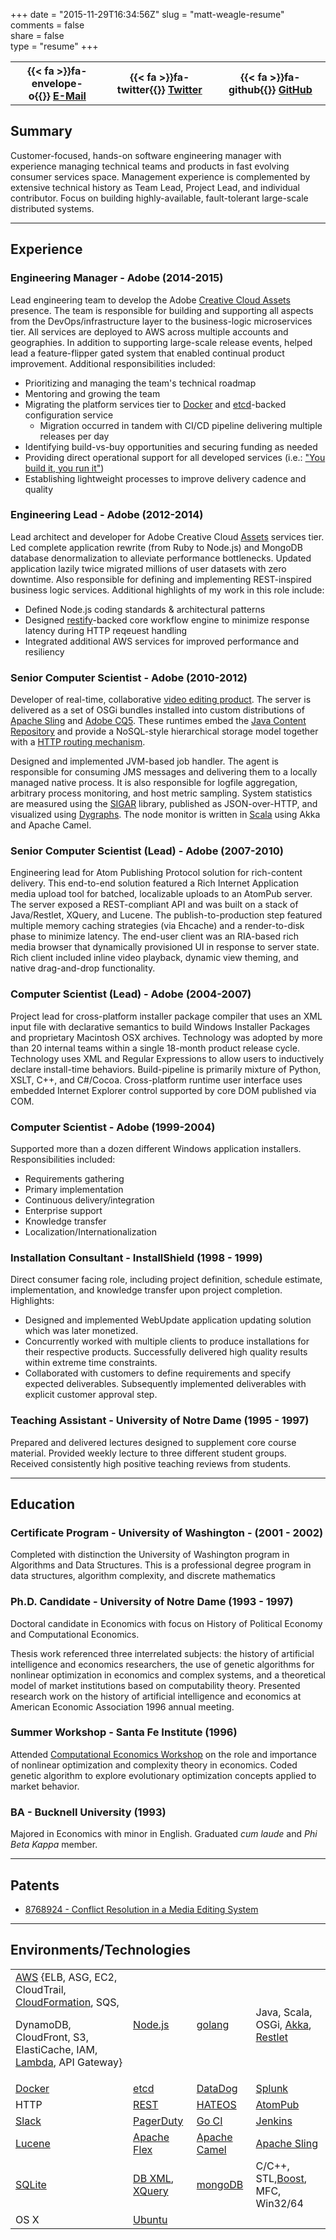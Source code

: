 +++
date = "2015-11-29T16:34:56Z"
slug = "matt-weagle-resume"
comments = false  
share = false  
type = "resume"
+++

<table class="table">
  <tbody>
    <tr>
      <th>{{< fa >}}fa-envelope-o{{</ fa >}}&nbsp;<a href="mailto:mweagle@gmail.com?subject=Resume">E-Mail</a></th>
      <th>{{< fa >}}fa-twitter{{</ fa >}}&nbsp;<a href="http://twitter.com/@mweagle">Twitter</a></th>
      <th>{{< fa >}}fa-github{{</ fa >}}&nbsp;<a href="https://github.com/mweagle">GitHub</a></th>
    </tr>
  </tbody>
</table>

## Summary

Customer-focused, hands-on software engineering manager with experience managing technical teams and products in fast evolving consumer services space.  Management experience is complemented by extensive technical history as Team Lead, Project Lead, and individual contributor.  Focus on building highly-available, fault-tolerant large-scale distributed systems.

<hr />

## Experience

### Engineering Manager - Adobe (2014-2015)

Lead engineering team to develop the Adobe [Creative Cloud Assets](assets.adobe.com) presence.  The team is responsible for building and supporting all aspects from the DevOps/infrastructure layer to the business-logic microservices tier.  All services are deployed to AWS across multiple accounts and geographies.  In addition to supporting large-scale release events, helped lead a feature-flipper gated system that enabled continual product improvement.  Additional responsibilities included:

  * Prioritizing and managing the team's technical roadmap
  * Mentoring and growing the team
  * Migrating the platform services tier to [Docker](docker.io) and [etcd](https://github.com/coreos/etcd)-backed configuration service
    - Migration occurred in tandem with CI/CD pipeline delivering multiple releases per day
  * Identifying build-vs-buy opportunities and securing funding as needed
  * Providing direct operational support for all developed services (i.e.: ["You build it, you run it"](http://queue.acm.org/detail.cfm?id=1142065))
  * Establishing lightweight processes to improve delivery cadence and quality

### Engineering Lead - Adobe (2012-2014)

Lead architect and developer for Adobe Creative Cloud [Assets](https://assets.adobe.com) services tier.  Led complete application rewrite (from Ruby to Node.js) and MongoDB database denormalization to alleviate performance bottlenecks.  Updated application lazily twice migrated millions of user datasets with zero downtime.  Also responsible for defining and implementing REST-inspired business logic services.  Additional highlights of my work in this role include:

  * Defined Node.js coding standards & architectural patterns
  * Designed [restify](http://mcavage.me/node-restify/)-backed core workflow engine to minimize response latency during HTTP reqeuest handling
  * Integrated additional AWS services for improved performance and resiliency

### Senior Computer Scientist - Adobe (2010-2012)

Developer of real-time, collaborative [video editing product](http://www.adobe.com/products/adobeanywhere.html). The server is delivered as a set of OSGi bundles installed into custom distributions of [Apache Sling](http://sling.apache.org/site/index.html) and [Adobe CQ5](http://www.day.com/day/en/products.html). These runtimes embed the [Java Content Repository](http://jcp.org/en/jsr/detail?id=283) and provide a NoSQL-style hierarchical storage model together with a [HTTP routing mechanism](http://sling.apache.org/site/servlets.html).

Designed and implemented JVM-based job handler. The agent is responsible for consuming JMS messages and delivering them to a locally managed native process. It is also responsible for logfile aggregation, arbitrary process monitoring, and host metric sampling. System statistics are measured using the [SIGAR](https://support.hyperic.com/display/SIGAR/PTQL) library, published as JSON-over-HTTP, and visualized using  [Dygraphs](http://dygraphs.com/). The node monitor is written in [Scala](http://www.scala-lang.org/) using Akka and Apache Camel.

### Senior Computer Scientist (Lead) - Adobe (2007-2010)

Engineering lead for Atom Publishing Protocol solution for rich-content delivery. This end-to-end solution featured a Rich Internet Application media upload tool for batched, localizable uploads to an AtomPub server. The server exposed a REST-compliant API and was built on a stack of Java/Restlet, XQuery, and Lucene. The publish-to-production step featured multiple memory caching strategies (via Ehcache) and a render-to-disk phase to minimize latency. The end-user client was an RIA-based rich media browser that dynamically provisioned UI in response to server state. Rich client included inline video playback, dynamic view theming, and native drag-and-drop functionality.

### Computer Scientist (Lead) - Adobe (2004-2007)

Project lead for cross-platform installer package compiler that uses an XML input file with declarative semantics to build Windows Installer Packages and proprietary Macintosh OSX archives. Technology was adopted by more than 20 internal teams within a single 18-month product release cycle. Technology uses XML and Regular Expressions to allow users to inductively declare install-time behaviors. Build-pipeline is primarily mixture of Python, XSLT, C++, and C#/Cocoa.  Cross-platform runtime user interface uses embedded Internet Explorer control supported by core DOM published via COM.

### Computer Scientist - Adobe (1999-2004)

Supported more than a dozen different Windows application installers.  Responsibilities included:

  * Requirements gathering
  * Primary implementation
  * Continuous delivery/integration
  * Enterprise support
  * Knowledge transfer
  * Localization/Internationalization

### Installation Consultant - InstallShield (1998 - 1999)

Direct consumer facing role, including project definition, schedule estimate, implementation, and knowledge transfer upon project completion.  Highlights:

  * Designed and implemented WebUpdate application updating solution which was later monetized.
  * Concurrently worked with multiple clients to produce installations for their respective products. Successfully delivered high quality results within extreme time constraints.
  * Collaborated with customers to define requirements and specify expected deliverables. Subsequently implemented deliverables with explicit customer approval step.

### Teaching Assistant - University of Notre Dame (1995 - 1997)

Prepared and delivered lectures designed to supplement core course material. Provided weekly lecture to three different student groups. Received consistently high positive teaching reviews from students.

<hr />

## Education

### Certificate Program - University of Washington - (2001 - 2002)

Completed with distinction the University of Washington program in Algorithms and Data Structures. This is a professional degree program in data structures, algorithm complexity, and discrete mathematics

### Ph.D. Candidate - University of Notre Dame (1993 - 1997)

Doctoral candidate in Economics with focus on History of Political Economy and Computational Economics.

Thesis work referenced three interrelated subjects: the history of artificial intelligence and economics researchers, the use of genetic algorithms for nonlinear optimization in economics and complex systems, and a theoretical model of market institutions based on computability theory.  Presented research work on the history of artificial intelligence and economics at American Economic Association 1996 annual meeting.

### Summer Workshop - Santa Fe Institute (1996)

Attended [Computational Economics Workshop](http://zia.hss.cmu.edu/econ/cw96.html) on the role and importance of nonlinear optimization and complexity theory in economics.  Coded genetic algorithm to explore evolutionary optimization concepts applied to market behavior.

### BA - Bucknell University (1993)

Majored in Economics with minor in English.  Graduated _cum laude_ and _Phi Beta Kappa_ member.

<hr />

## Patents

  * [8768924 - Conflict Resolution in a Media Editing System](www.google.com/patents/US8768924)

<hr />

## Environments/Technologies

<table class="table">
  <tbody>
    <tr>
      <td><a href="http://aws.amazon.com/products/">AWS</a> {ELB, ASG, EC2, CloudTrail,  <a href="https://github.com/mweagle/Tereus">CloudFormation</a>, SQS, <p/>DynamoDB, CloudFront, S3, ElastiCache, IAM, <a href="https://github.com/mweagle/Sparta">Lambda</a>, API Gateway}</td>
      <td><a href="https://nodejs.org/">Node.js</a></td>
      <td><a href="https://golang.org/">golang</a></td>
      <td>Java, Scala, OSGi, <a href="http://akka.io/">Akka</a>, <a href="http://restlet.com/">Restlet</a></td>
    </tr>
    <tr>
      <td><a href="docker.io">Docker</a></td>
      <td><a href="https://github.com/coreos/etcd">etcd</a></td>
      <td><a href="https://www.datadoghq.com/">DataDog</a></td>
      <td><a href="http://www.splunk.com/">Splunk</a></td>
    </tr>
    <tr>
      <td>HTTP</td>
      <td><a href="https://en.wikipedia.org/wiki/Representational_state_transfer">REST</a></td>
      <td><a href="http://martinfowler.com/articles/richardsonMaturityModel.html#level3">HATEOS</a></td>
      <td><a href="http://bitworking.org/projects/atom/rfc5023.html">AtomPub</a></td>
    </tr>
    <tr>
      <td><a href="http://www.splunk.com/">Slack</a></td>
      <td><a href="http://www.pagerduty.com/">PagerDuty</a></td>
      <td><a href="http://www.go.cd/">Go CI</a></td>
      <td><a href="https://jenkins-ci.org/">Jenkins</a></td>
    </tr>
    <tr>
      <td><a href="https://lucene.apache.org/">Lucene</a></td>
      <td><a href="http://flex.apache.org/">Apache Flex</a></td>
      <td><a href="http://camel.apache.org/">Apache Camel</a></td>
      <td><a href="http://sling.apache.org/">Apache Sling</a></td>
    </tr>
    <tr>
      <td><a href="https://www.sqlite.org/">SQLite</a></td>
      <td><a href="http://www.oracle.com/us/products/database/berkeley-db/xml/overview/index.html">DB XML</a>, <a href="http://www.w3.org/TR/xquery/">XQuery</a></td>
      <td><a href="https://www.mongodb.org/">mongoDB</a></td>
      <td>C/C++, STL,<a href="http://www.boost.org/">Boost</a>, MFC, Win32/64</td>
    </tr>
    <tr>
      <td>OS X</td>
      <td><a href="http://www.ubuntu.com/">Ubuntu</a></td>
      <td>&nbsp;</td>
      <td>&nbsp;</td>
    </tr>
  </tbody>
</table>
